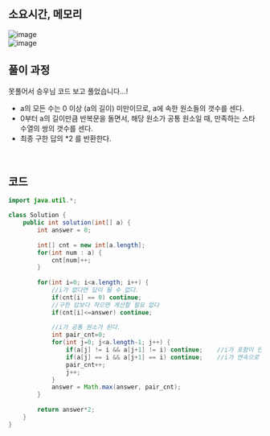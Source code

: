 ## 소요시간, 메모리
![image](https://github.com/Morning-Algorithm-Study-2023/Algorithm/assets/83942393/2da182c3-5a1a-4bbc-9d92-1e91f9645559)   
![image](https://github.com/Morning-Algorithm-Study-2023/Algorithm/assets/83942393/5ea0cd80-824d-4a46-a4de-caae9418c370)
</br>

## 풀이 과정
못풀어서 승우님 코드 보고 풀었습니다...!   

* a의 모든 수는 0 이상 (a의 길이) 미만이므로, a에 속한 원소들의 갯수를 센다.
* 0부터 a의 길이만큼 반복문을 돌면서, 해당 원소가 공통 원소일 때, 만족하는 스타 수열의 쌍의 갯수를 센다.
* 최종 구한 답의 *2 를 반환한다.
</br>

## 코드
```Java
import java.util.*;

class Solution {
    public int solution(int[] a) {
        int answer = 0;
        
        int[] cnt = new int[a.length];
        for(int num : a) {
            cnt[num]++;
        }
        
        for(int i=0; i<a.length; i++) {
            //i가 없다면 답이 될 수 없다.
            if(cnt[i] == 0) continue;
            //구한 답보다 작으면 계산할 필요 없다
            if(cnt[i]<=answer) continue;
            
            //i가 공통 원소가 된다.
            int pair_cnt=0;
            for(int j=0; j<a.length-1; j++) {
                if(a[j] != i && a[j+1] != i) continue;    //i가 포함이 안되는 경우
                if(a[j] == i && a[j+1] == i) continue;    //i가 연속으로 나오는 경우
                pair_cnt++;
                j++;
            }
            answer = Math.max(answer, pair_cnt);
        }
        
        return answer*2;
    }   
}
```
